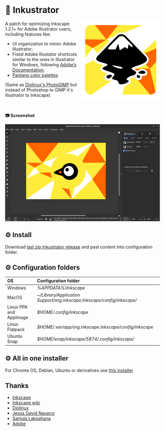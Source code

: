 # 🎨 Inkustrator

<img src="inkustrator.png" align="right" alt="Inkustrator application icon" title="Inkustrator application icon">

A patch for optimizing Inkscape 1.2.1+ for Adobe Illustrator users, including features like:

* UI organization to mimic Adobe Illustrator;
* Fixed Adobe Illustator shortcuts similar to the ones in Illustrator for Windows, following [Adobe’s Documentation](https://helpx.adobe.com/es/illustrator/using/default-keyboard-shortcuts.html);
* [Pantano color palettes](https://www.jesusda.com/projects/colorpalettes/index.html)

(Same as [Diolinux's PhotoGIMP](https://github.com/Diolinux/PhotoGIMP) but instead of Photoshop to GIMP it's Illustrator to Inkscape) 

<br><br>
**📷 Screenshot**

<img src="screenshot.png">

## ⚙ Install

Download [last zip Inkustrator release](https://github.com/lucasgabmoreno/inkustrator/releases/latest) and past content into configuration folder.

## ⚙ Configuration folders

| OS | Configuration folder |
| :--- | :--- |
| Windows | *%APPDATA%\Inkscape* |
| MacOS | *~/Library/Application Support/org.inkscape.Inkscape/config/inkscape/* |
| Linux PPA and AppImage | *$HOME/.config/inkscape* |
| Linux Flatpack | *$HOME/.var/app/org.inkscape.Inkscape/config/inkscape* |
| Ubuntu Snap | *$HOME/snap/inkscape/5874/.config/inkscape/* |

## ⚙ All in one installer
For Chrome OS, Debian, Ubuntu or derivatives use [this installer](https://github.com/lucasgabmoreno/bashinstallers/edit/main/inkscape/README.md)

## Thanks
* [Inkscape](https://inkscape.org/)
* [Inkscape wiki](https://wiki.inkscape.org/wiki/Inkscape_for_Adobe_Illustrator_users)
* [Diolinux](https://github.com/Diolinux/PhotoGIMP)
* [Jesús David Navarro](https://www.jesusda.com/projects/colorpalettes/index.html)
* [Sanjula Lakpahana](https://youtu.be/fzEjBldtba4)
* [Adobe](https://helpx.adobe.com/es/illustrator/using/default-keyboard-shortcuts.html)
